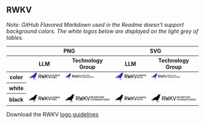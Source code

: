 ## RWKV

*Note: GitHub Flavored Markdown used in the Readme doesn't support background colors. The white logos below are displayed on the light grey of tables.*

<table class="logos-table">
	<thead>
		<tr>
			<th></th>
			<th colspan="2">PNG</th>
			<th colspan="2">SVG</th>
		</tr>
		<tr>
			<th></th>
			<th>LLM</th>
			<th>Technology Group</th>
			<th>LLM</th>
			<th>Technology Group</th>
		</tr>
	</thead>	
    <tbody>
		<tr>
			<th>color</th>
			<td><a href="llm/color/rwkv_language_color.png" download><img src="llm/color/rwkv_language_color.png" width="200"></a></td>
			<td><a href="tech/color/rwkv_atg_color.png" download><img src="tech/color/rwkv_atg_color.png" width="75"></a></td>
			<td><a href="llm/color/rwkv_language_color.svg" download><img src="llm/color/rwkv_language_color.svg" width="200"></a></td>
			<td><a href="tech/color/rwkv_atg_color.svg" download><img src="tech/color/rwkv_atg_color.svg" width="75"></a></td>
		</tr>
		<tr>
			<th>white</th>
			<td><a href="llm/white/rwkv_language_white.png" download><img src="llm/white/rwkv_language_white.png" width="200"></a></td>
			<td><a href="tech/white/rwkv_atg_white.png" download><img src="tech/white/rwkv_atg_white.png" width="75"></a></td>
			<td><a href="llm/white/rwkv_language_white.svg" download><img src="llm/white/rwkv_language_white.svg" width="200"></a></td>
			<td><a href="tech/white/rwkv_atg_white.svg" download><img src="tech/white/rwkv_atg_white.svg" width="75"></a></td>
		</tr>
		<tr>
			<th>black</th>
			<td><a href="llm/black/rwkv_language_black.png" download><img src="llm/black/rwkv_language_black.png" width="200"></a></td>
					<td><a href="tech/black/rwkv_atg_black.png" download><img src="tech/black/rwkv_atg_black.png" width="200"></a></td>
	<td><a href="llm/black/rwkv_language_black.svg" download><img src="llm/black/rwkv_language_black.svg" width="200"></a></td>
		<td><a href="tech/black/rwkv_atg_black.svg" download><img src="tech/black/rwkv_atg_black.svg" width="200"></a></td>
		</tr>
	</tbody>	
</table>


Download the RWKV [logo guidelines](rwkv_logo_guidelines.pdf)
